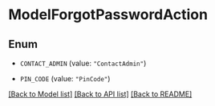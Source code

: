 # ModelForgotPasswordAction

## Enum


* `CONTACT_ADMIN` (value: `"ContactAdmin"`)

* `PIN_CODE` (value: `"PinCode"`)


[[Back to Model list]](../README.md#documentation-for-models) [[Back to API list]](../README.md#documentation-for-api-endpoints) [[Back to README]](../README.md)



